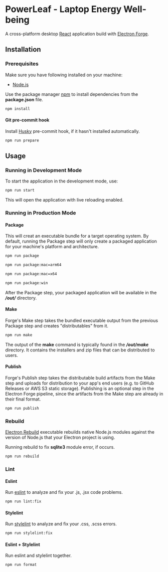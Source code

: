 # PowerLeaf - Laptop Energy Well-being

A cross-platform desktop [React](https://react.dev/) application build with [Electron Forge](https://www.electronforge.io/).

## Installation

### Prerequisites

Make sure you have following installed on your machine:

- [Node.js](https://nodejs.org/en)

Use the package manager [npm](https://nodejs.org/en/learn/getting-started/an-introduction-to-the-npm-package-manager) to install dependencies from the **package.json** file.

```bash
npm install
```

#### Git pre-commit hook

Install [Husky](https://typicode.github.io/husky/]) pre-commit hook, if it hasn't installed automatically.

```bash
npm run prepare
```


## Usage

### Running in Development Mode

To start the application in the development mode, use:

```bash
npm run start
```

This will open the application with live reloading enabled.

### Running in Production Mode

#### Package

This will creat an executable bundle for a target operating system. By default, running the Package step will only create a packaged application for your machine's platform and architecture.

```bash
npm run package
```

```bash
npm run package:mac=arm64
```

```bash
npm run package:mac=x64
```

```bash
npm run package:win
```

After the Package step, your packaged application will be available in the ***/out/*** directory.

#### Make

Forge's Make step takes the bundled executable output from the previous Package step and creates "distributables" from it.

```bash
npm run make
```

The output of the **make** command is typically found in the ***/out/make*** directory. It contains the installers and zip files that can be distributed to users.

#### Publish

Forge's Publish step takes the distributable build artifacts from the Make step and uploads for distribution to your app's end users (e.g. to GitHub Releases or AWS S3 static storage). Publishing is an optional step in the Electron Forge pipeline, since the artifacts from the Make step are already in their final format.

```bash
npm run publish
```

### Rebuild

[Electron Rebuild](https://www.npmjs.com/package/@electron/rebuild) executable rebuilds native Node.js modules against the version of Node.js that your Electron project is using.

Running rebuild to fix **sqlite3** module error, if occurs.

```bash
npm run rebuild
```

### Lint

#### Eslint

Run [eslint](https://eslint.org/) to analyze and fix your .js, .jsx code problems.

```bash
npm run lint:fix
```

#### Stylelint

Run [stylelint](https://stylelint.io/) to analyze and fix your .css, .scss errors.

```bash
npm run stylelint:fix
```

#### Eslint + Stylelint

Run eslint and stylelint together.

```bash
npm run format
```